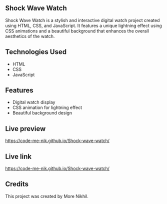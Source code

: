 ## Shock Wave Watch
Shock Wave Watch is a stylish and interactive digital watch project created using HTML, CSS, and JavaScript. It features a unique lightning effect using CSS animations and a beautiful background that enhances the overall aesthetics of the watch.

## Technologies Used
* HTML 
* CSS 
* JavaScript 

## Features
* Digital watch display
* CSS animation for lightning effect
* Beautiful background design

## Live preview
https://code-me-nik.github.io/Shock-wave-watch/

## Live link
https://code-me-nik.github.io/Shock-wave-watch/

## Credits
This project was created by More Nikhil.
